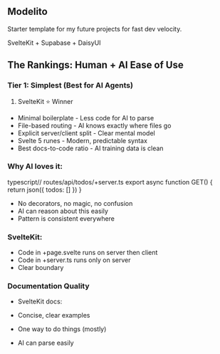 ## Modelito

Starter template for my future projects for fast dev velocity.

SvelteKit + Supabase + DaisyUI

## The Rankings: Human + AI Ease of Use
### Tier 1: Simplest (Best for AI Agents)
1. SvelteKit ⭐ Winner

- Minimal boilerplate - Less code for AI to parse
- File-based routing - AI knows exactly where files go
- Explicit server/client split - Clear mental model
- Svelte 5 runes - Modern, predictable syntax
- Best docs-to-code ratio - AI training data is clean

### Why AI loves it:
typescript// routes/api/todos/+server.ts
export async function GET() {
  return json({ todos: [] })
}

- No decorators, no magic, no confusion
- AI can reason about this easily
- Pattern is consistent everywhere

### SvelteKit:

- Code in +page.svelte runs on server then client
- Code in +server.ts runs only on server
- Clear boundary

### Documentation Quality
- SvelteKit docs:

- Concise, clear examples
- One way to do things (mostly)
- AI can parse easily